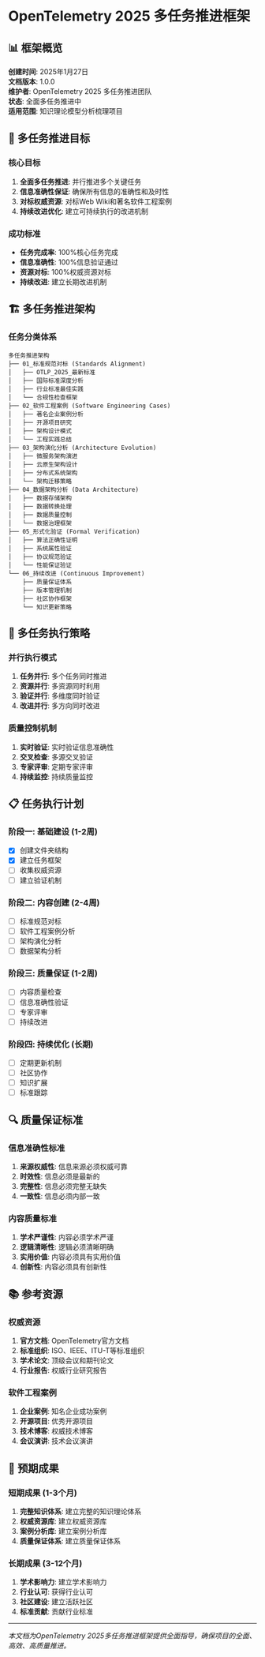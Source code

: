 # OpenTelemetry 2025 多任务推进框架

## 📊 框架概览

**创建时间**: 2025年1月27日  
**文档版本**: 1.0.0  
**维护者**: OpenTelemetry 2025 多任务推进团队  
**状态**: 全面多任务推进中  
**适用范围**: 知识理论模型分析梳理项目

## 🎯 多任务推进目标

### 核心目标

1. **全面多任务推进**: 并行推进多个关键任务
2. **信息准确性保证**: 确保所有信息的准确性和及时性
3. **对标权威资源**: 对标Web Wiki和著名软件工程案例
4. **持续改进优化**: 建立可持续执行的改进机制

### 成功标准

- **任务完成率**: 100%核心任务完成
- **信息准确性**: 100%信息验证通过
- **资源对标**: 100%权威资源对标
- **持续改进**: 建立长期改进机制

## 🏗️ 多任务推进架构

### 任务分类体系

```text
多任务推进架构
├── 01_标准规范对标 (Standards Alignment)
│   ├── OTLP_2025_最新标准
│   ├── 国际标准深度分析
│   ├── 行业标准最佳实践
│   └── 合规性检查框架
├── 02_软件工程案例 (Software Engineering Cases)
│   ├── 著名企业案例分析
│   ├── 开源项目研究
│   ├── 架构设计模式
│   └── 工程实践总结
├── 03_架构演化分析 (Architecture Evolution)
│   ├── 微服务架构演进
│   ├── 云原生架构设计
│   ├── 分布式系统架构
│   └── 架构迁移策略
├── 04_数据架构分析 (Data Architecture)
│   ├── 数据存储架构
│   ├── 数据转换处理
│   ├── 数据质量控制
│   └── 数据治理框架
├── 05_形式化验证 (Formal Verification)
│   ├── 算法正确性证明
│   ├── 系统属性验证
│   ├── 协议规范验证
│   └── 性能保证验证
└── 06_持续改进 (Continuous Improvement)
    ├── 质量保证体系
    ├── 版本管理机制
    ├── 社区协作框架
    └── 知识更新策略
```

## 🚀 多任务执行策略

### 并行执行模式

1. **任务并行**: 多个任务同时推进
2. **资源并行**: 多资源同时利用
3. **验证并行**: 多维度同时验证
4. **改进并行**: 多方向同时改进

### 质量控制机制

1. **实时验证**: 实时验证信息准确性
2. **交叉检查**: 多源交叉验证
3. **专家评审**: 定期专家评审
4. **持续监控**: 持续质量监控

## 📋 任务执行计划

### 阶段一: 基础建设 (1-2周)

- [x] 创建文件夹结构
- [x] 建立任务框架
- [ ] 收集权威资源
- [ ] 建立验证机制

### 阶段二: 内容创建 (2-4周)

- [ ] 标准规范对标
- [ ] 软件工程案例分析
- [ ] 架构演化分析
- [ ] 数据架构分析

### 阶段三: 质量保证 (1-2周)

- [ ] 内容质量检查
- [ ] 信息准确性验证
- [ ] 专家评审
- [ ] 持续改进

### 阶段四: 持续优化 (长期)

- [ ] 定期更新机制
- [ ] 社区协作
- [ ] 知识扩展
- [ ] 标准跟踪

## 🔍 质量保证标准

### 信息准确性标准

1. **来源权威性**: 信息来源必须权威可靠
2. **时效性**: 信息必须是最新的
3. **完整性**: 信息必须完整无缺失
4. **一致性**: 信息必须内部一致

### 内容质量标准

1. **学术严谨性**: 内容必须学术严谨
2. **逻辑清晰性**: 逻辑必须清晰明确
3. **实用价值**: 内容必须具有实用价值
4. **创新性**: 内容必须具有创新性

## 📚 参考资源

### 权威资源

1. **官方文档**: OpenTelemetry官方文档
2. **标准组织**: ISO、IEEE、ITU-T等标准组织
3. **学术论文**: 顶级会议和期刊论文
4. **行业报告**: 权威行业研究报告

### 软件工程案例

1. **企业案例**: 知名企业成功案例
2. **开源项目**: 优秀开源项目
3. **技术博客**: 权威技术博客
4. **会议演讲**: 技术会议演讲

## 🎯 预期成果

### 短期成果 (1-3个月)

1. **完整知识体系**: 建立完整的知识理论体系
2. **权威资源库**: 建立权威资源库
3. **案例分析库**: 建立案例分析库
4. **质量保证体系**: 建立质量保证体系

### 长期成果 (3-12个月)

1. **学术影响力**: 建立学术影响力
2. **行业认可**: 获得行业认可
3. **社区建设**: 建立活跃社区
4. **标准贡献**: 贡献行业标准

---

*本文档为OpenTelemetry 2025多任务推进框架提供全面指导，确保项目的全面、高效、高质量推进。*
